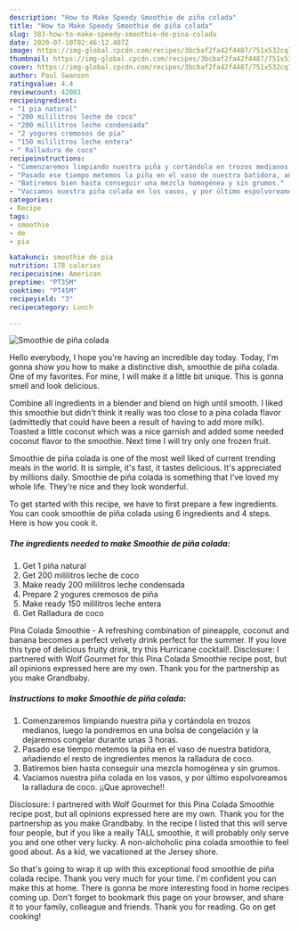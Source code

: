```yaml
---
description: "How to Make Speedy Smoothie de piña colada"
title: "How to Make Speedy Smoothie de piña colada"
slug: 383-how-to-make-speedy-smoothie-de-pina-colada
date: 2020-07-10T02:46:12.407Z
image: https://img-global.cpcdn.com/recipes/3bcbaf2fa42f4487/751x532cq70/smoothie-de-pina-colada-foto-principal.jpg
thumbnail: https://img-global.cpcdn.com/recipes/3bcbaf2fa42f4487/751x532cq70/smoothie-de-pina-colada-foto-principal.jpg
cover: https://img-global.cpcdn.com/recipes/3bcbaf2fa42f4487/751x532cq70/smoothie-de-pina-colada-foto-principal.jpg
author: Paul Swanson
ratingvalue: 4.4
reviewcount: 42001
recipeingredient:
- "1 pia natural"
- "200 mililitros leche de coco"
- "200 mililitros leche condensada"
- "2 yogures cremosos de pia"
- "150 mililitros leche entera"
- " Ralladura de coco"
recipeinstructions:
- "Comenzaremos limpiando nuestra piña y cortándola en trozos medianos, luego la pondremos en una bolsa de congelación y la dejaremos congelar durante unas 3 horas."
- "Pasado ese tiempo metemos la piña en el vaso de nuestra batidora, añadiendo el resto de ingredientes menos la ralladura de coco."
- "Batiremos bien hasta conseguir una mezcla homogénea y sin grumos."
- "Vaciamos nuestra piña colada en los vasos, y por último espolvoreamos la ralladura de coco. ¡¡Que aproveche!!"
categories:
- Recipe
tags:
- smoothie
- de
- pia

katakunci: smoothie de pia 
nutrition: 178 calories
recipecuisine: American
preptime: "PT35M"
cooktime: "PT45M"
recipeyield: "3"
recipecategory: Lunch

---
```



![Smoothie de piña colada](https://img-global.cpcdn.com/recipes/3bcbaf2fa42f4487/751x532cq70/smoothie-de-pina-colada-foto-principal.jpg)

Hello everybody, I hope you're having an incredible day today. Today, I'm gonna show you how to make a distinctive dish, smoothie de piña colada. One of my favorites. For mine, I will make it a little bit unique. This is gonna smell and look delicious.

Combine all ingredients in a blender and blend on high until smooth. I liked this smoothie but didn&#39;t think it really was too close to a pina colada flavor (admittedly that could have been a result of having to add more milk). Toasted a little coconut which was a nice garnish and added some needed coconut flavor to the smoothie. Next time I will try only one frozen fruit.

Smoothie de piña colada is one of the most well liked of current trending meals in the world. It is simple, it's fast, it tastes delicious. It's appreciated by millions daily. Smoothie de piña colada is something that I've loved my whole life. They're nice and they look wonderful.


To get started with this recipe, we have to first prepare a few ingredients. You can cook smoothie de piña colada using 6 ingredients and 4 steps. Here is how you cook it.

<!--inarticleads1-->

##### The ingredients needed to make Smoothie de piña colada:

1. Get 1 piña natural
1. Get 200 mililitros leche de coco
1. Make ready 200 mililitros leche condensada
1. Prepare 2 yogures cremosos de piña
1. Make ready 150 mililitros leche entera
1. Get  Ralladura de coco


Pina Colada Smoothie - A refreshing combination of pineapple, coconut and banana becomes a perfect velvety drink perfect for the summer. If you love this type of delicious fruity drink, try this Hurricane cocktail!. Disclosure: I partnered with Wolf Gourmet for this Pina Colada Smoothie recipe post, but all opinions expressed here are my own. Thank you for the partnership as you make Grandbaby. 

<!--inarticleads2-->

##### Instructions to make Smoothie de piña colada:

1. Comenzaremos limpiando nuestra piña y cortándola en trozos medianos, luego la pondremos en una bolsa de congelación y la dejaremos congelar durante unas 3 horas.
1. Pasado ese tiempo metemos la piña en el vaso de nuestra batidora, añadiendo el resto de ingredientes menos la ralladura de coco.
1. Batiremos bien hasta conseguir una mezcla homogénea y sin grumos.
1. Vaciamos nuestra piña colada en los vasos, y por último espolvoreamos la ralladura de coco. ¡¡Que aproveche!!


Disclosure: I partnered with Wolf Gourmet for this Pina Colada Smoothie recipe post, but all opinions expressed here are my own. Thank you for the partnership as you make Grandbaby. In the recipe I listed that this will serve four people, but if you like a really TALL smoothie, it will probably only serve you and one other very lucky. A non-alchoholic pina colada smoothie to feel good about. As a kid, we vacationed at the Jersey shore. 

So that's going to wrap it up with this exceptional food smoothie de piña colada recipe. Thank you very much for your time. I'm confident you can make this at home. There is gonna be more interesting food in home recipes coming up. Don't forget to bookmark this page on your browser, and share it to your family, colleague and friends. Thank you for reading. Go on get cooking!
